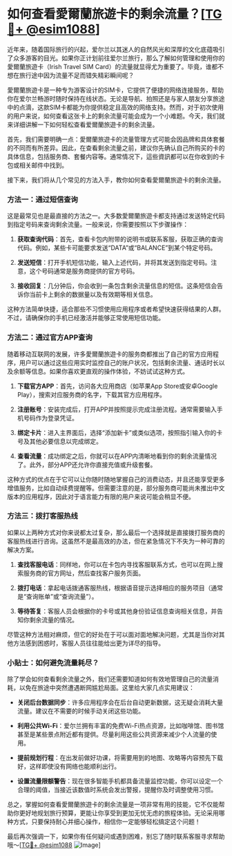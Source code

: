 # 如何查看愛爾蘭旅遊卡的剩余流量？[[TG💪+ @esim1088](https://t.me/s/esim1088)]

近年来，随着国际旅行的兴起，爱尔兰以其迷人的自然风光和深厚的文化底蕴吸引了众多游客的目光。如果你正计划前往爱尔兰旅行，那么了解如何管理和使用你的愛爾蘭旅遊卡（Irish Travel SIM Card）的流量就显得尤为重要了。毕竟，谁都不想在旅行途中因为流量不足而错失精彩瞬间呢？

愛爾蘭旅遊卡是一种专为游客设计的SIM卡，它提供了便捷的网络连接服务，帮助你在爱尔兰畅游时随时保持在线状态。无论是导航、拍照还是与家人朋友分享旅途中的点滴，这款SIM卡都能为你提供稳定且高效的网络支持。然而，对于初次使用的用户来说，如何查看这张卡上的剩余流量可能会成为一个小难题。今天，我们就来详细讲解一下如何轻松查看爱爾蘭旅遊卡的剩余流量。

首先，我们需要明确一点：愛爾蘭旅遊卡的流量管理方式可能会因品牌和具体套餐的不同而有所差异。因此，在查看剩余流量之前，建议你先确认自己所购买的卡的具体信息，包括服务商、套餐内容等。通常情况下，這些資訊都可以在你收到的卡包或相关邮件中找到。

接下来，我们将从几个常见的方法入手，教你如何查看愛爾蘭旅遊卡的剩余流量。

### 方法一：通过短信查询

这是最常见也是最直接的方法之一。大多数愛爾蘭旅遊卡都支持通过发送特定代码到指定号码来查询剩余流量。一般来说，你需要按照以下步骤操作：

1. **获取查询代码**：首先，查看卡包内附带的说明书或联系客服，获取正确的查询代码。例如，某些卡可能要求发送“DATA”或“BALANCE”到某个特定号码。
   
2. **发送短信**：打开手机短信功能，输入上述代码，并将其发送到指定号码。注意，这个号码通常是服务商提供的官方号码。

3. **接收回复**：几分钟后，你会收到一条包含剩余流量信息的短信。这条短信会告诉你当前卡上剩余的数据量以及有效期等相关信息。

这种方法简单快捷，适合那些不习惯使用应用程序或者希望快速获得结果的人群。不过，请确保你的手机已经激活并能够正常使用短信功能。

### 方法二：通过官方APP查询

随着移动互联网的发展，许多愛爾蘭旅遊卡的服务商都推出了自己的官方应用程序，用户可以通过这些应用实时监控自己的账户状况，包括剩余流量、通话时长以及余额等信息。如果你喜欢更直观的操作体验，不妨试试这种方式。

1. **下载官方APP**：首先，访问各大应用商店（如苹果App Store或安卓Google Play），搜索对应服务商的名字，下载其官方应用程序。

2. **注册账号**：安装完成后，打开APP并按照提示完成注册流程。通常需要输入手机号码作为登录凭证。

3. **绑定卡片**：进入主界面后，选择“添加新卡”或类似选项，按照指引输入你的卡号及其他必要信息以完成绑定。

4. **查看流量**：成功绑定之后，你就可以在APP内清晰地看到你的剩余流量情况了。此外，部分APP还允许你直接充值或升级套餐。

这种方式的优点在于它可以让你随时随地掌握自己的消费动态，并且还能享受更多增值服务，比如自动续费提醒等。但需要注意的是，部分服务商可能尚未推出中文版本的应用程序，因此对于语言能力有限的用户来说可能会稍显不便。

### 方法三：拨打客服热线

如果以上两种方式对你来说都太过复杂，那么最后一个选择就是直接拨打服务商的客服热线进行咨询。这虽然不是最高效的办法，但在紧急情况下不失为一种可靠的解决方案。

1. **查找客服电话**：同样地，你可以在卡包内寻找客服联系方式，也可以在网上搜索服务商的官方网址，然后查找客户服务页面。

2. **拨打电话**：拿起电话拨通客服热线，根据语音提示选择相应的服务项目（通常是“查询账单”或“查询流量”）。

3. **等待答复**：客服人员会根据你的卡号或其他身份验证信息查询相关信息，并告知你剩余流量的情况。

尽管这种方法相对麻烦，但它的好处在于可以面对面地解决问题，尤其是当你对其他方法感到困惑时，客服人员往往能给出更为详尽的指导。

### 小贴士：如何避免流量耗尽？

除了学会如何查看剩余流量之外，我们还需要知道如何有效地管理自己的流量消耗，以免在旅途中突然遭遇断网尴尬局面。这里给大家几点实用建议：

- **关闭后台数据同步**：许多应用程序会在后台自动更新数据，这无疑会消耗大量流量。建议在不需要的时候手动关闭这些功能。
  
- **利用公共Wi-Fi**：爱尔兰拥有丰富的免费Wi-Fi热点资源，比如咖啡馆、图书馆甚至是某些景点附近都有提供。尽量利用这些公共资源来减少个人流量的使用。

- **提前规划行程**：在出发前做好功课，将需要用到的地图、攻略等内容预先下载好，这样即使没有网络也能顺利出行。

- **设置流量限额警告**：现在很多智能手机都具备流量监控功能，你可以设定一个合理的阈值，当接近该数值时系统会发出警报，提醒你及时调整使用习惯。

总之，掌握如何查看愛爾蘭旅遊卡的剩余流量是一项非常有用的技能，它不仅能帮助你更好地规划旅行预算，更能让你享受到更加无忧无虑的旅程体验。无论采用哪种方式，只要保持耐心并细心操作，相信你一定能够轻松搞定这个问题！

最后再次强调一下，如果你有任何疑问或遇到困难，别忘了随时联系客服寻求帮助哦～[[TG💪+ @esim1088](https://t.me/s/esim1088) ![Image](https://i.postimg.cc/4NQfJmqS/Snipaste-2025-05-13-00-14-12.png)]